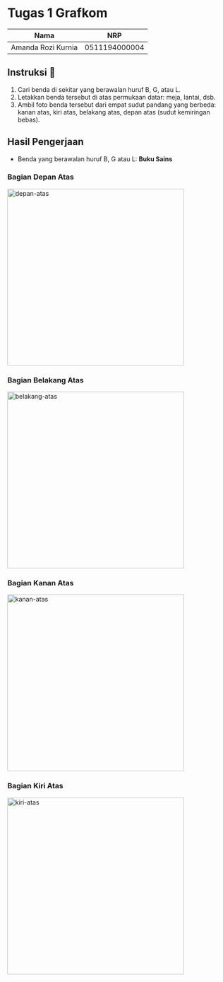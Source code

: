 # Tugas 1 Grafkom
| Nama               | NRP          |
|--------------------|--------------|
| Amanda Rozi Kurnia | 0511194000004|

## Instruksi 📖
1. Cari benda di sekitar yang berawalan huruf B, G, atau L.
2. Letakkan benda tersebut di atas permukaan datar: meja, lantai, dsb.
3. Ambil foto benda tersebut dari empat sudut pandang yang berbeda: kanan atas, kiri atas, belakang atas, depan atas (sudut kemiringan bebas).

## Hasil Pengerjaan
* Benda yang berawalan huruf B, G atau L: **Buku Sains**

### Bagian Depan Atas
<img src="img/depan.jpg" alt="depan-atas" width="400">

### Bagian Belakang Atas
<img src="img/belakang.jpg" alt="belakang-atas" width="400">

### Bagian Kanan Atas
<img src="img/kanan.jpg" alt="kanan-atas" width="400">

### Bagian Kiri Atas
<img src="img/kiri.jpg" alt="kiri-atas" width="400">




